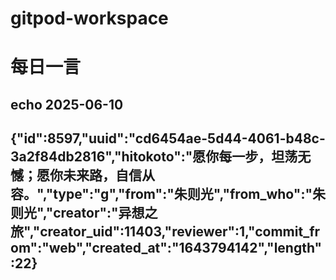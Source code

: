 # gitpod-workspace
# 每日一言
## echo 2025-06-10
{"id":8597,"uuid":"cd6454ae-5d44-4061-b48c-3a2f84db2816","hitokoto":"愿你每一步，坦荡无憾；愿你未来路，自信从容。","type":"g","from":"朱则光","from_who":"朱则光","creator":"异想之旅","creator_uid":11403,"reviewer":1,"commit_from":"web","created_at":"1643794142","length":22}
---
